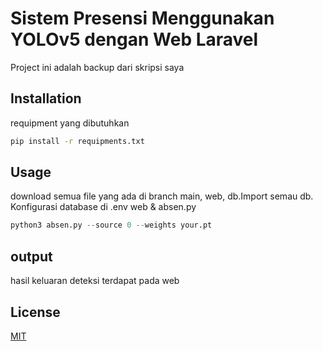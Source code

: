 # Sistem Presensi Menggunakan YOLOv5 dengan Web Laravel
Project ini adalah backup dari skripsi saya

## Installation

requipment yang dibutuhkan

```bash
pip install -r requipments.txt
```

## Usage
download semua file yang ada di branch main, web, db.Import semau db. Konfigurasi database di .env web & absen.py 

```python
python3 absen.py --source 0 --weights your.pt
```

## output

hasil keluaran deteksi terdapat pada web

## License

[MIT](https://choosealicense.com/licenses/mit/)
